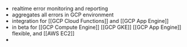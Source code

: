 - realtime error monitoring and reporting
- aggregates all errors in GCP environment
- integration for [[GCP Cloud Functions]] and [[GCP App Engine]]
- in beta for [[GCP Compute Engine]] [[GCP GKE]] [[GCP App Engine]] flexible, and [[AWS EC2]]
-